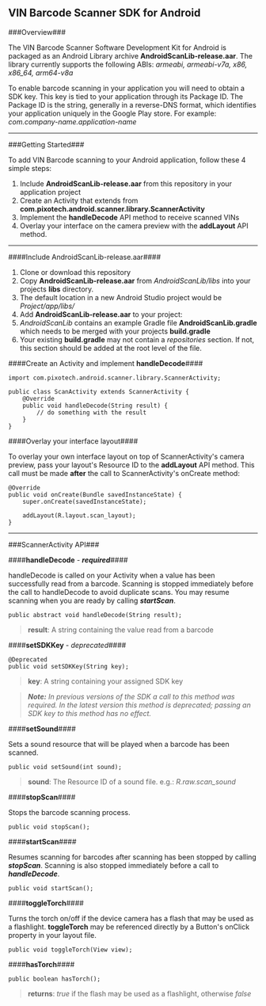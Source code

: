## VIN Barcode Scanner SDK for Android ##

###Overview###

The VIN Barcode Scanner Software Development Kit for Android is packaged as an Android Library archive **AndroidScanLib-release.aar**. The library currently supports the following ABIs: *armeabi, armeabi-v7a, x86, x86_64, arm64-v8a*

To enable barcode scanning in your application you will need to obtain a SDK key. This key is tied to your application through its Package ID. The Package ID is the string, generally in a reverse-DNS format, which identifies your application uniquely in the Google Play store. For example: *com.company-name.application-name*

---

###Getting Started###

To add VIN Barcode scanning to your Android application, follow these 4 simple steps:

1. Include **AndroidScanLib-release.aar** from this repository in your application project
2. Create an Activity that extends from **com.pixotech.android.scanner.library.ScannerActivity**
3. Implement the **handleDecode** API method to receive scanned VINs
4. Overlay your interface on the camera preview with the **addLayout** API method.

---

####Include AndroidScanLib-release.aar####

 1. Clone or download this repository
 2. Copy **AndroidScanLib-release.aar** from <i class="icon-folder">AndroidScanLib/libs</i> into your projects **libs** directory.
  1. The default location in a new Android Studio project would be *Project/app/libs/*
 3. Add **AndroidScanLib-release.aar** to your project:
  1. <i class="icon-folder">AndroidScanLib</i> contains an example Gradle file **AndroidScanLib.gradle** which needs to be merged with your projects **build.gradle**
  2. Your existing **build.gradle** may not contain a *repositories* section. If not, this section should be added at the root level of the file.

####Create an Activity and implement **handleDecode**####

```
import com.pixotech.android.scanner.library.ScannerActivity;

public class ScanActivity extends ScannerActivity {
    @Override
    public void handleDecode(String result) {
		// do something with the result
	}
}
```


####Overlay your interface layout####

To overlay your own interface layout on top of ScannerActivity's camera preview, pass your layout's Resource ID to the **addLayout** API method. This call must be made **after** the call to ScannerActivity's onCreate method:

```
@Override
public void onCreate(Bundle savedInstanceState) {
	super.onCreate(savedInstanceState);

	addLayout(R.layout.scan_layout);
}
```

---

###ScannerActivity API###

####**handleDecode** - ***required***####

handleDecode is called on your Activity when a value has been successfully read from a barcode. Scanning is stopped immediately before the call to handleDecode to avoid duplicate scans. You may resume scanning when you are ready by calling ***startScan***.

```
public abstract void handleDecode(String result);
```

> **result**: A string containing the value read from a barcode

####**setSDKKey** - *deprecated*####

```
@Deprecated
public void setSDKKey(String key);
```

> **key**: A string containing your assigned SDK key

> ***Note:*** *In previous versions of the SDK a call to this method was required. In the latest version this method is deprecated; passing an SDK key to this method has no effect.*

####**setSound**####

Sets a sound resource that will be played when a barcode has been scanned.

```
public void setSound(int sound);
```

> **sound**: The Resource ID of a sound file. e.g.: *R.raw.scan_sound*

####**stopScan**####

Stops the barcode scanning process.

```
public void stopScan();
```

####**startScan**####

Resumes scanning for barcodes after scanning has been stopped by calling ***stopScan***. Scanning is also stopped immediately before a call to ***handleDecode***.

```
public void startScan();
```

####**toggleTorch**####

Turns the torch on/off if the device camera has a flash that may be used as a flashlight. **toggleTorch** may be referenced directly by a Button's onClick property in your layout file.

```
public void toggleTorch(View view);
```

####**hasTorch**####

```
public boolean hasTorch();
```

> **returns**: *true* if the flash may be used as a flashlight, otherwise *false*
